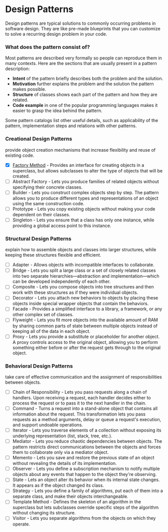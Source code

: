 # Design Patterns

Design patterns are typical solutions to commonly occurring problems in software design. They are like pre-made blueprints that you can customize to solve a recurring design problem in your code.

### What does the pattern consist of?
Most patterns are described very formally so people can reproduce them in many contexts. Here are the sections that are usually present in a pattern description:

- **Intent** of the pattern briefly describes both the problem and the solution.
- **Motivation** further explains the problem and the solution the pattern makes possible.
- **Structure** of classes shows each part of the pattern and how they are related.
- **Code example** in one of the popular programming languages makes it easier to grasp the idea behind the pattern.

Some pattern catalogs list other useful details, such as applicability of the pattern, implementation steps and relations with other patterns.

### Creational Design Patterns

provide object creation mechanisms that increase flexibility and reuse of existing code.

- [x] [Factory Method](https://github.com/SumitJadiya/learn-java-design-pattern/tree/main/com/java/pattern/design/factoryMethod) - Provides an interface for creating objects in a superclass, but allows subclasses to alter the type of objects that will be created.
- [ ] Abstract Factory - Lets you produce families of related objects without specifying their concrete classes.
- [ ] Builder - Lets you construct complex objects step by step. The pattern allows you to produce different types and representations of an object using the same construction code.
- [ ] Prototype - Lets you copy existing objects without making your code dependent on their classes.
- [ ] Singleton - Lets you ensure that a class has only one instance, while providing a global access point to this instance.

### Structural Design Patterns

explain how to assemble objects and classes into larger structures, while keeping these structures flexible and efficient.

- [ ] Adapter - Allows objects with incompatible interfaces to collaborate.
- [ ] Bridge - Lets you split a large class or a set of closely related classes into two separate hierarchies—abstraction and implementation—which can be developed independently of each other.
- [ ] Composite - Lets you compose objects into tree structures and then work with these structures as if they were individual objects.
- [ ] Decorator - Lets you attach new behaviors to objects by placing these objects inside special wrapper objects that contain the behaviors.
- [ ] Facade - Provides a simplified interface to a library, a framework, or any other complex set of classes.
- [ ] Flyweight - Lets you fit more objects into the available amount of RAM by sharing common parts of state between multiple objects instead of keeping all of the data in each object.
- [ ] Proxy - Lets you provide a substitute or placeholder for another object. A proxy controls access to the original object, allowing you to perform something either before or after the request gets through to the original object.

### Behavioral Design Patterns

take care of effective communication and the assignment of responsibilities between objects.

- [ ] Chain of Responsibility - Lets you pass requests along a chain of handlers. Upon receiving a request, each handler decides either to process the request or to pass it to the next handler in the chain.
- [ ] Command - Turns a request into a stand-alone object that contains all information about the request. This transformation lets you pass requests as a method arguments, delay or queue a request's execution, and support undoable operations.
- [ ] Iterator - Lets you traverse elements of a collection without exposing its underlying representation (list, stack, tree, etc.).
- [ ] Mediator - Lets you reduce chaotic dependencies between objects. The pattern restricts direct communications between the objects and forces them to collaborate only via a mediator object.
- [ ] Memento - Lets you save and restore the previous state of an object without revealing the details of its implementation.
- [ ] Observer - Lets you define a subscription mechanism to notify multiple objects about any events that happen to the object they're observing.
- [ ] State - Lets an object alter its behavior when its internal state changes. It appears as if the object changed its class.
- [ ] Strategy - Lets you define a family of algorithms, put each of them into a separate class, and make their objects interchangeable.
- [ ] Template Method - Defines the skeleton of an algorithm in the superclass but lets subclasses override specific steps of the algorithm without changing its structure.
- [ ] Visitor - Lets you separate algorithms from the objects on which they operate.
